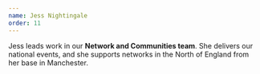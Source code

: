 ```yaml
---
name: Jess Nightingale
order: 11
---
```


Jess leads work in our **Network and Communities team**. She delivers our national events, and she supports networks in the North of England from her base in Manchester.
